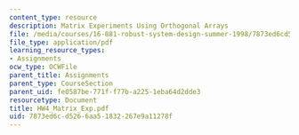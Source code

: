 ```yaml
---
content_type: resource
description: Matrix Experiments Using Orthogonal Arrays
file: /media/courses/16-881-robust-system-design-summer-1998/7873ed6cd5266aa51832267e9a11278f_HW4_Matrix_Exp.pdf
file_type: application/pdf
learning_resource_types:
- Assignments
ocw_type: OCWFile
parent_title: Assignments
parent_type: CourseSection
parent_uid: fe0587be-771f-f77b-a225-1eba64d2dde3
resourcetype: Document
title: HW4_Matrix_Exp.pdf
uid: 7873ed6c-d526-6aa5-1832-267e9a11278f
---
```

